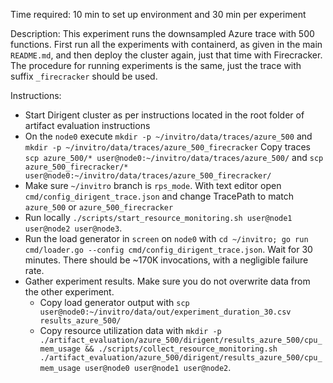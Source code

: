 Time required: 10 min to set up environment and 30 min per experiment

Description:  This experiment runs the downsampled Azure trace with 500 functions. First run all the experiments with containerd, as given in the main `README.md`, and then deploy the cluster again, just that time with Firecracker. The procedure for running experiments is the same, just the trace with suffix `_firecracker` should be used.

Instructions:
- Start Dirigent cluster as per instructions located in the root folder of artifact evaluation instructions
- On the `node0` execute `mkdir -p ~/invitro/data/traces/azure_500` and `mkdir -p ~/invitro/data/traces/azure_500_firecracker` Copy traces `scp azure_500/* user@node0:~/invitro/data/traces/azure_500/` and `scp azure_500_firecracker/* user@node0:~/invitro/data/traces/azure_500_firecracker/`
- Make sure `~/invitro` branch is `rps_mode`. With text editor open `cmd/config_dirigent_trace.json` and change TracePath to match `azure_500` or `azure_500_firecracker`
- Run locally `./scripts/start_resource_monitoring.sh user@node1 user@node2 user@node3`. 
- Run the load generator in `screen` on `node0` with `cd ~/invitro; go run cmd/loader.go --config cmd/config_dirigent_trace.json`. Wait for 30 minutes. There should be ~170K invocations, with a negligible failure rate.
- Gather experiment results. Make sure you do not overwrite data from the other experiment.
  - Copy load generator output with `scp user@node0:~/invitro/data/out/experiment_duration_30.csv results_azure_500/`
  - Copy resource utilization data with `mkdir -p ./artifact_evaluation/azure_500/dirigent/results_azure_500/cpu_mem_usage && ./scripts/collect_resource_monitoring.sh ./artifact_evaluation/azure_500/dirigent/results_azure_500/cpu_mem_usage user@node0 user@node1 user@node2`.
